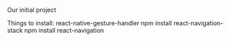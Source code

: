 Our initial project 


Things to install:
    react-native-gesture-handler
    npm install react-navigation-stack
    npm install react-navigation
    